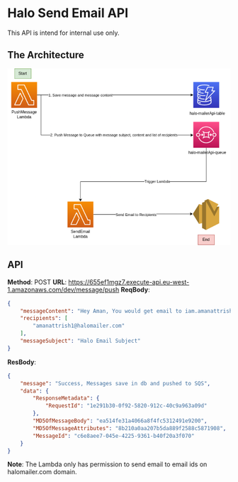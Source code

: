 # Halo Send Email API

This API is intend for internal use only.

## The Architecture
![API architecture](./sendEmail.png)

## API

**Method**: POST
**URL**: https://655ef1mgz7.execute-api.eu-west-1.amazonaws.com/dev/message/push
**ReqBody**:
```json
{
    "messageContent": "Hey Aman, You would get email to iam.amanattrish@gmail.com",
    "recipients": [
        "amanattrish1@halomailer.com"
    ],
    "messageSubject": "Halo Email Subject"
}
```

**ResBody**:
```json
{
    "message": "Success, Messages save in db and pushed to SQS",
    "data": {
        "ResponseMetadata": {
            "RequestId": "1e291b30-0f92-5820-912c-40c9a963a09d"
        },
        "MD5OfMessageBody": "ea514fe31a4066a8f4fc5312491e9200",
        "MD5OfMessageAttributes": "8b210a0aa207b5da889f2588c5871908",
        "MessageId": "c6e8aee7-045e-4225-9361-b40f20a3f070"
    }
}
```

**Note**: The Lambda only has permission to send email to email ids on halomailer.com domain. 